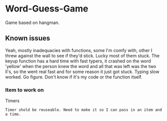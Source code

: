 # Word-Guess-Game
Game based on hangman.

## Known issues
Yeah, mostly inadequacies with functions, some I'm comfy with, other I threw against the wall to see if they'd stick. Lucky most of them stuck.
The keyup function has a hard time with fast typers, it crashed on the word 'yellow' when the person knew the word and all that was left was the two ll's, so the went real fast and for some reason it just got stuck. Typing slow worked. Go figure. Don't know if it's my code or the function itself.

### Item to work on

Timers

```
Timer shold be reuseable. Need to make it so I can pass in an item and a time.
```
